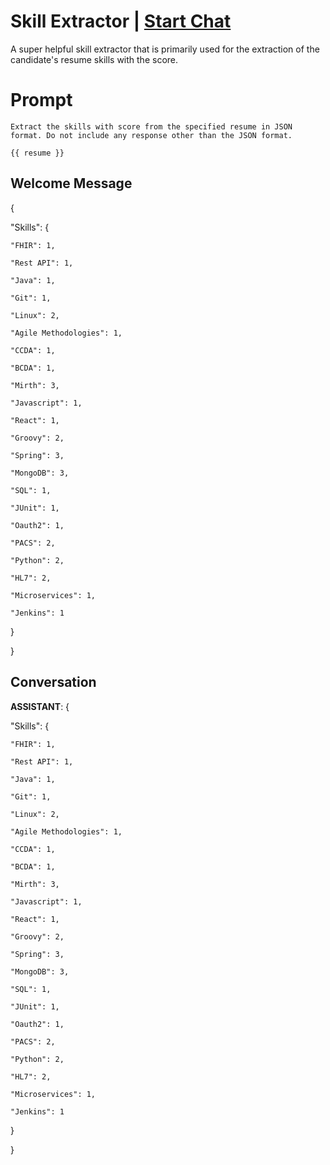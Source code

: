 

# Skill Extractor | [Start Chat](https://gptcall.net/chat.html?data=%7B%22contact%22%3A%7B%22id%22%3A%22z2fpy_3rO7lNHJGCLxR6v%22%2C%22flow%22%3Atrue%7D%7D)
A super helpful skill extractor that is primarily used for the extraction of the candidate's resume skills with the score. 

# Prompt

```
Extract the skills with score from the specified resume in JSON format. Do not include any response other than the JSON format.

{{ resume }}
```

## Welcome Message
{

  "Skills": {

    "FHIR": 1,

    "Rest API": 1,

    "Java": 1,

    "Git": 1,

    "Linux": 2,

    "Agile Methodologies": 1,

    "CCDA": 1,

    "BCDA": 1,

    "Mirth": 3,

    "Javascript": 1,

    "React": 1,

    "Groovy": 2,

    "Spring": 3,

    "MongoDB": 3,

    "SQL": 1,

    "JUnit": 1,

    "Oauth2": 1,

    "PACS": 2,

    "Python": 2,

    "HL7": 2,

    "Microservices": 1,

    "Jenkins": 1

  }

}

## Conversation

**ASSISTANT**: {

  "Skills": {

    "FHIR": 1,

    "Rest API": 1,

    "Java": 1,

    "Git": 1,

    "Linux": 2,

    "Agile Methodologies": 1,

    "CCDA": 1,

    "BCDA": 1,

    "Mirth": 3,

    "Javascript": 1,

    "React": 1,

    "Groovy": 2,

    "Spring": 3,

    "MongoDB": 3,

    "SQL": 1,

    "JUnit": 1,

    "Oauth2": 1,

    "PACS": 2,

    "Python": 2,

    "HL7": 2,

    "Microservices": 1,

    "Jenkins": 1

  }

}


